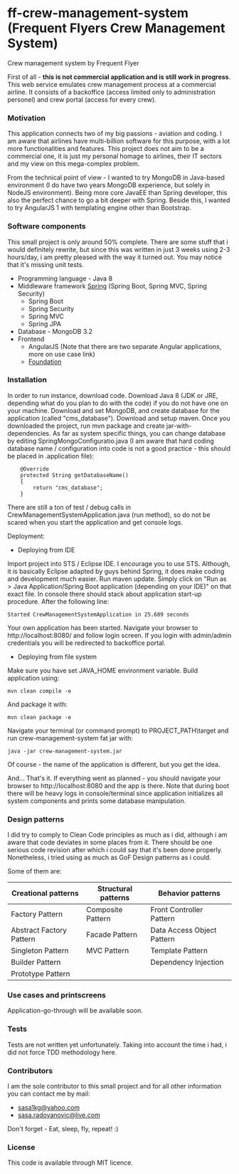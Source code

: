 # ff-crew-management-system (Frequent Flyers Crew Management System)
Crew management system by Frequent Flyer

First of all - **this is not commercial application and is still work in progress**. This web service emulates crew management process at a commercial airline. It consists of a backoffice (access limited only to administration personel) and crew portal (access for every crew).

### Motivation

This application connects two of my big passions - aviation and coding. I am aware that airlines have multi-billion software for this purpose, with a lot more functionalities and features. This project does not aim to be a commercial one, it is just my personal homage to airlines, their IT sectors and my view on this mega-complex problem. 

From the technical point of view - I wanted to try MongoDB in Java-based environment (I do have two years MongoDB experience, but solely in NodeJS environment). Being more core JavaEE than Spring developer, this also the perfect chance to go a bit deeper with Spring.
Beside this, I wanted to try AngularJS 1 with templating engine other than Bootstrap. 

### Software components

This small project is only around 50% complete. There are some stuff that i would definitely rewrite, but since this was written in just 3 weeks using 2-3 hours/day, i am pretty pleased with the way it turned out. You may notice that it's missing unit tests.

* Programming language - Java 8
* Middleware framework [Spring](https://spring.io/) (Spring Boot, Spring MVC, Spring Security)  
  * Spring Boot 
  * Spring Security
  * Spring MVC
  * Spring JPA
* Database - MongoDB 3.2
* Frontend
  * AngularJS (Note that there are two separate Angular applications, more on use case link)
  * [Foundation](http://foundation.zurb.com/)

### Installation

In order to run instance, download code. Download Java 8 (JDK or JRE, depending what do you plan to do with the code) if you do not have one on your machine. Download and set MongoDB, and create database for the application (called "cms_database"). Download and setup maven. Once you downloaded the project, run mvn package and create jar-with-dependencies. As far as system specific things, you can change database by editing SpringMongoConfiguratio.java (I am aware that hard coding database name / configuration into code is not a good practice - this should be placed in .application file):

```
	@Override
	protected String getDatabaseName() 
	{
		return "cms_database";
	}
```

There are still a ton of test / debug calls in CrewManagementSystemApplication.java (run method), so do not be scared when you start the application and get console logs.

Deployment:

- Deploying from IDE

Import project into STS / Eclipse IDE. I encourage you to use STS. Although, it is basically Eclipse adapted by guys behind Spring, it does make coding and development much easier. Run maven update. Simply click on "Run as > Java Application/Spring Boot application (depending on your IDE)" on that exact file. In console there should stack about application start-up procedure. After the following line:
```
Started CrewManagementSystemApplication in 25.689 seconds
```
Your own application has been started. Navigate your browser to http://localhost:8080/  and follow login screen. If you login with admin/admin credentials you will be redirected to backoffice portal. 

- Deploying from file system

Make sure you have set JAVA_HOME environment variable. Build application using:

```
mvn clean compile -e
```
And package it with:
```
mvn clean package -e
```

Navigate your terminal (or command prompt) to PROJECT_PATH\target and run crew-management-system fat jar with:
```
java -jar crew-management-system.jar
```
Of course - the name of the application is different, but you get the idea.

And... That's it. If everything went as planned - you should navigate your browser to http://localhost:8080 and the app is there.
Note that during boot there will be heavy logs in console/terminal since application initializes all system components and prints some database manipulation.

### Design patterns

I did try to comply to Clean Code principles as much as i did, although i am aware that code deviates in some places from it. There should be one serious code revision after which i could say that it's been done properly. Nonetheless, i tried using as much as GoF Design patterns as i could.

Some of them are:

Creational patterns | Structural patterns | Behavior patterns
------------ | ----------------- | -----------------
Factory Pattern | Composite Pattern  | Front Controller Pattern
Abstract Factory Pattern | Facade Pattern | Data Access Object Pattern
Singleton Pattern | MVC Pattern | Template Pattern
Builder Pattern |  | Dependency Injection
Prototype Pattern |  | 

### Use cases and printscreens

Application-go-through will be available soon.

### Tests

Tests are not written yet unfortunately. Taking into account the time i had, i did not force TDD methodology here. 

### Contributors

I am the sole contributor to this small project and for all other information you can contact me by mail:
- sasa1kg@yahoo.com
- sasa.radovanovic@live.com

Don't forget - Eat, sleep, fly, repeat! :)

### License

This code is available through MIT licence. 

